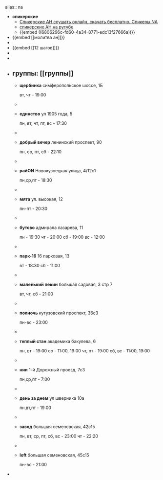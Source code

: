 alias:: na

- **спикерские**
	- [Спикерские АН слушать онлайн, скачать бесплатно. Спикеры NA](https://sputnik-na.ru/interesnoe/spikerskie)
	- [спикерские АН на рутубе](https://rutube.ru/channel/44965118)
	- {{embed ((6806296c-fd60-4a34-8771-edc13f27666a))}}
- {{embed [[молитва ан]]}}
-
- {{embed [[12 шагов]]}}
-
-
- группы: [[группы]]
	-
	- **щербинка**
	  симферопольское шоссе, 1Б
	  
	  вт, чт - 19:00
	-
	- **единство**
	  ул 1905 года, 5
	  
	  пн, вт, чт, пт, вс - 17:30
	-
	- **добрый вечер**
	  ленинский проспект, 90
	  
	  пн, ср, пт, сб - 22:10
	-
	- **райON**
	  Новокузнецкая улица, 4/12с1
	  
	  пн,ср,пт - 18:30
	-
	- **мята**
	  ул. высокая, 12
	  
	  пн-пт - 20:30
	-
	- **бутово**
	  адмирала лазарева, 11
	  
	  пн - 19:30
	  чт - 20:00
	  сб - 19:00
	  вс - 12:00
	-
	- **парк-16**
	  16 парковая, 13
	  
	  вт - 18:30
	  сб - 11:00
	-
	- **маленький пекин**
	  большая садовая, 3 стр 7
	  
	  вт, чт, сб - 21:00
	-
	- **полночь**
	  кутузовский проспект, 36с3
	  
	  пн-вс - 23:00
	-
	- **теплый стан**
	  академика бакулева, 6
	  
	  пн, вт - 19:00
	  ср - 11:00, 19:00
	  чт, пт - 19:00
	  сб, вс - 11:00, 19:00
	-
	- **нии**
	  1-й Дорожный проезд, 7с3
	  
	  пн,ср,пт - 7:00
	-
	- **день за днем**
	  ул шверника 10а
	  
	  пн,вт,пт - 19:00
	-
	- **завод**
	  большая семеновская, 42с15
	  
	  пн, вт, ср, пт, сб, вс - 23:00
	  чт - 22:20
	-
	- **loft**
	  большая семеновская, 45с15
	  
	  пн-вс - 21:00
-